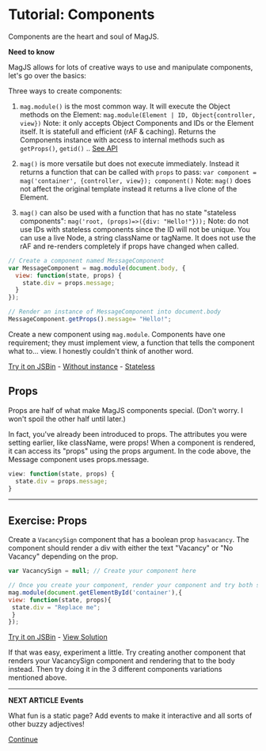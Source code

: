 # Tutorial: Components

Components are the heart and soul of MagJS.

**Need to know**

MagJS allows for lots of creative ways to use and manipulate components, let's go over the basics:

Three ways to create components:

1. `mag.module()` is the most common way. It will execute the Object methods on the Element: `mag.module(Element | ID, Object{controller, view})`
Note: it only accepts Object Components and IDs or the Element itself. It is statefull and efficient (rAF & caching).
Returns the Components instance with access to internal methods such as `getProps()`, `getid()` .. [See API](https://github.com/magnumjs/mag.js#simple-api)

2. `mag()` is more versatile but does not execute immediately. Instead it returns a function that can be called with `props` to pass: 
`var component = mag('container', {controller, view}); component()`
Note: `mag()` does not affect the original template instead it returns a live clone of the Element.

3. `mag()` can also be used with a function that has no state "stateless components":
`mag('root, (props)=>({div: "Hello!"}));`
Note: do not use IDs with stateless components since the ID will not be unique. You can use a live Node, a string className or tagName.
It does not use the rAF and re-renders completely if props have changed when called.

```js
// Create a component named MessageComponent
var MessageComponent = mag.module(document.body, {
  view: function(state, props) {
    state.div = props.message;
  }
});

// Render an instance of MessageComponent into document.body
MessageComponent.getProps().message= "Hello!";
```

Create a new component using `mag.module`. 
Components have one requirement; they must implement view, a function that tells the component what to... view.
I honestly couldn't think of another word.

[Try it on JSBin](http://jsbin.com/sogumihade/edit?js,output) - [Without instance](http://jsbin.com/gadebucaje/edit?js,output) - [Stateless](http://jsbin.com/qagegoyeba/edit?js,output)

## Props

Props are half of what make MagJS components special. (Don't worry. I won't spoil the other half until later.)

In fact, you've already been introduced to props. 
The attributes you were setting earlier, like className, were props! 
When a component is rendered, it can access its "props" using the props argument. 
In the code above, the Message component uses props.message.

```js
view: function(state, props) {
  state.div = props.message;
}
```
 
<hr>
  
## Exercise: Props

Create a `VacancySign` component that has a boolean prop `hasvacancy`. 
The component should render a div with either the text "Vacancy" or "No Vacancy" depending on the prop.

 ```js
var VacancySign = null; // Create your component here

// Once you create your component, render your component and try both states.
mag.module(document.getElementById('container'),{
view: function(state, props){
  state.div = "Replace me";
  }
});
```

[Try it on JSBin](http://jsbin.com/goqagujolo/edit?js,output) - [View Solution](http://jsbin.com/xuviroxazu/edit?js,output)

If that was easy, experiment a little.
Try creating another component that renders your VacancySign component and rendering that to the body instead.
Then try doing it in the 3 different components variations mentioned above.

<hr>

**NEXT ARTICLE**
**Events**

What fun is a static page? Add events to make it interactive and all sorts of other buzzy adjectives!

[Continue]()
